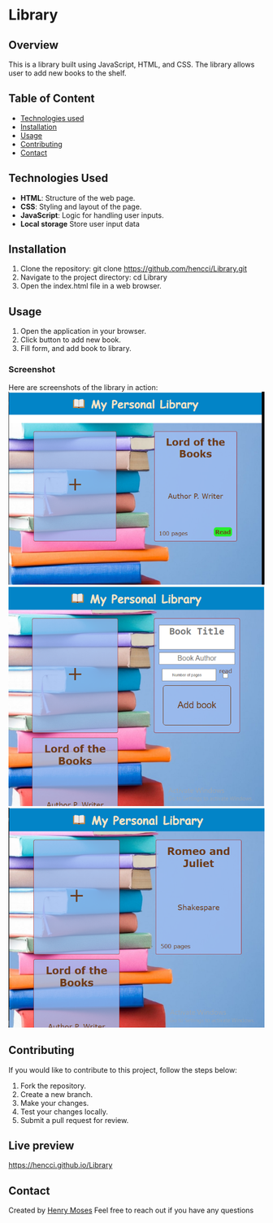 # Library

## Overview

This is a library built using JavaScript, HTML, and CSS. The library allows user to add new books to the shelf.

## Table of Content

* [Technologies used](#technologies-used)
* [Installation](#installation)
* [Usage](#usage)
* [Contributing](#contributing)
* [Contact](#contact)

## Technologies Used

* **HTML**: Structure of the web page.
* **CSS**: Styling and layout of the page.
* **JavaScript**: Logic for handling user inputs.
* **Local storage** Store user input data

## Installation

1. Clone the repository:
   git clone https://github.com/hencci/Library.git
2. Navigate to the project directory:
   cd Library
3. Open the index.html file in a web browser.

## Usage

1. Open the application in your browser.
2. Click button to add new book.
3. Fill form, and add book to library.

### Screenshot

Here are screenshots of the library in action:
![Default Screenshot](./images/Library-default.PNG)
![form Screenshot](./images/Library-withForm.PNG)
![Book added Screenshot](./images/Library-bookAdded.PNG)

## Contributing

If you would like to contribute to this project, follow the steps below:

1. Fork the repository.
2. Create a new branch.
3. Make your changes.
4. Test your changes locally.
5. Submit a pull request for review.

## Live preview

https://hencci.github.io/Library

## Contact

Created by [Henry Moses](https://github.com/hencci)
Feel free to reach out if you have any questions